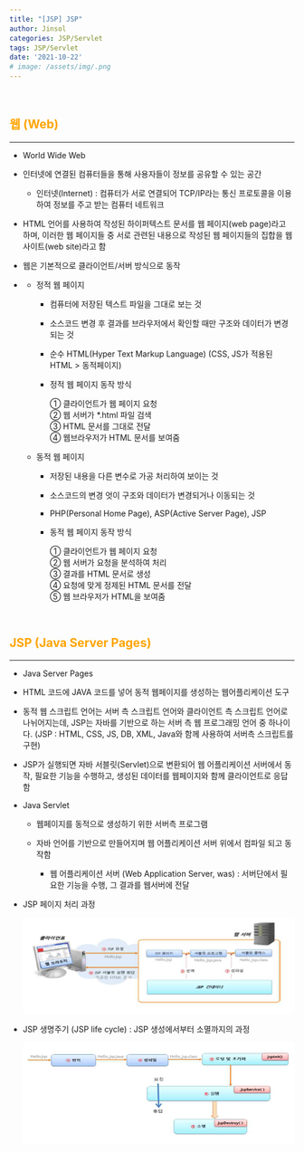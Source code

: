 ```yaml
---
title: "[JSP] JSP"
author: Jinsol
categories: JSP/Servlet
tags: JSP/Servlet
date: '2021-10-22'
# image: /assets/img/.png
---
```


<br>

## <span style="color:#FFA400">웹 (Web)</span>
<hr>

- World Wide Web

- 인터넷에 연결된 컴퓨터들을 통해 사용자들이 정보를 공유할 수 있는 공간

    - 인터넷(Internet) : 컴퓨터가 서로 연결되어 TCP/IP라는 통신 프로토콜을 이용하여 정보를 주고 받는 컴퓨터 네트워크

- HTML 언어를 사용하여 작성된 하이퍼텍스트 문서를 웹 페이지(web page)라고 하며, 이러한 웹 페이지들 중 서로 관련된 내용으로 작성된 웹 페이지들의 집합을 웹 사이트(web site)라고 함

- 웹은 기본적으로 클라이언트/서버 방식으로 동작

-   - 정적 웹 페이지

        - 컴퓨터에 저장된 텍스트 파일을 그대로 보는 것

        - 소스코드 변경 후 결과를 브라우저에서 확인할 때만 구조와 데이터가 변경되는 것

        - 순수 HTML(Hyper Text Markup Language) (CSS, JS가 적용된 HTML > 동적페이지)

        - 정적 웹 페이지 동작 방식

            ① 클라이언트가 웹 페이지 요청
            <br>
            ② 웹 서버가 *.html 파일 검색
            <br>
            ③ HTML 문서를 그대로 전달
            <br>
            ④ 웹브라우저가 HTML 문서를 보여줌

    - 동적 웹 페이지

        - 저장된 내용을 다른 변수로 가공 처리하여 보이는 것

        - 소스코드의 변경 엇이 구조와 데이터가 변경되거나 이동되는 것

        - PHP(Personal Home Page), ASP(Active Server Page), JSP

        - 동적 웹 페이지 동작 방식

            ① 클라이언트가 웹 페이지 요청
            <br>
            ② 웹 서버가 요청을 분석하여 처리
            <br>
            ③ 결과를 HTML 문서로 생성
            <br>
            ④ 요청에 맞게 정제된 HTML 문서를 전달
            <br>
            ⑤ 웹 브라우저가 HTML을 보여줌


<br>

## <span style="color:#FFA400">JSP (Java Server Pages)</span>
<hr>

- Java Server Pages

- HTML 코드에 JAVA 코드를 넣어 동적 웹페이지를 생성하는 웹어플리케이션 도구

- 동적 웹 스크립트 언어는 서버 측 스크립트 언어와 클라이언트 측 스크립트 언어로 나뉘어지는데, JSP는 자바를 기반으로 하는 서버 측 웹 프로그래밍 언어 중 하나이다. (JSP : HTML, CSS, JS, DB, XML, Java와 함께 사용하여 서버측 스크립트를 구현)

- JSP가 실행되면 자바 서블릿(Servlet)으로 변환되어 웹 어플리케이션 서버에서 동작, 필요한 기능을 수행하고, 생성된 데이터를 웹페이지와 함께 클라이언트로 응답함

- Java Servlet 
    
    - 웹페이지를 동적으로 생성하기 위한 서버측 프로그램

    - 자바 언어를 기반으로 만들어지며 웹 어플리케이션 서버 위에서 컴파일 되고 동작함

        - 웹 어플리케이션 서버 (Web Application Server, was) : 서버단에서 필요한 기능을 수행, 그 결과를 웹서버에 전달

- JSP 페이지 처리 과정

    ![](/assets/img/jsp_processing.PNG)

- JSP 생명주기 (JSP life cycle) : JSP 생성에서부터 소멸까지의 과정

    ![](/assets/img/jsp_lifecycle.PNG)
